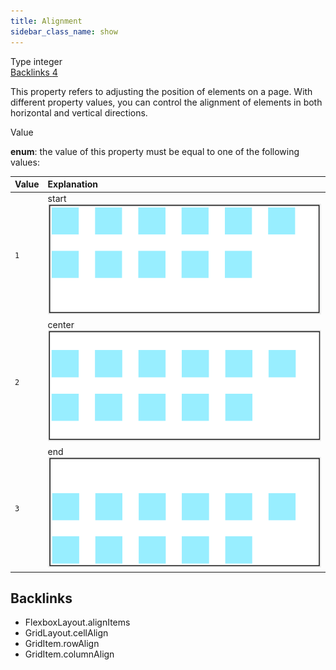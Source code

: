 ```yaml
---
title: Alignment
sidebar_class_name: show
---
```


<div className="section-badges">

<div className="badge type">
        <span className="label">Type</span>
        <span className="value">integer</span>
      </div>

<a href="#backlinks" className="badge backlinks">
          <span className="label">Backlinks</span>
          <span className="value">4</span>
        </a>

</div>

This property refers to adjusting the position of elements on a page. With different property values, you can control the alignment of elements in both horizontal and vertical directions.

<div className="property-item">

Value

<div className="value-description">

**enum**: the value of this property must be equal to one of the following values:

| Value | Explanation                                                                                                                                    |
| :---- | :--------------------------------------------------------------------------------------------------------------------------------------------- |
| `1`   | <div className="enum-description">start<div className="enum-images"><img src="/img/layout/flexbox/alignment_start.png" alt="" /></div></div>   |
| `2`   | <div className="enum-description">center<div className="enum-images"><img src="/img/layout/flexbox/alignment_center.png" alt="" /></div></div> |
| `3`   | <div className="enum-description">end<div className="enum-images"><img src="/img/layout/flexbox/alignment_end.png" alt="" /></div></div>       |

</div>

</div>

<div id="backlinks" className="section-backlinks">

<div className="backlinks-title"><h2>Backlinks</h2></div>

<ul className="backlinks-list">

<li className="backlink">
      <Link to='/specs/layout/flexbox-layout#alignitems'>FlexboxLayout.alignItems</Link>
      </li>

<li className="backlink">
      <Link to='/specs/layout/grid-layout#cellalign'>GridLayout.cellAlign</Link>
      </li>

<li className="backlink">
      <Link to='/specs/layout/grid-item#rowalign'>GridItem.rowAlign</Link>
      </li>

<li className="backlink">
      <Link to='/specs/layout/grid-item#columnalign'>GridItem.columnAlign</Link>
      </li>

</ul>

</div>
